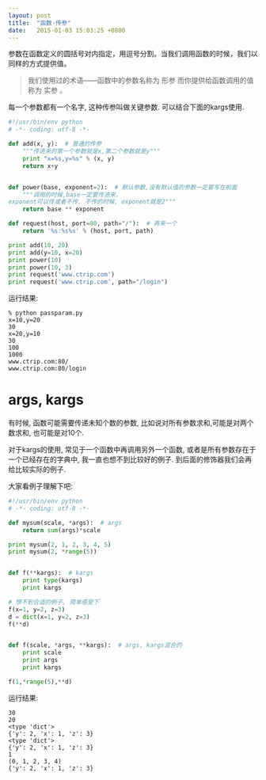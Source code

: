 ```yaml
---
layout: post
title:  "函数-传参"
date:   2015-01-03 15:03:25 +0800
---
```


参数在函数定义的圆括号对内指定，用逗号分割。当我们调用函数的时候，我们以同样的方式提供值。
> 我们使用过的术语——函数中的参数名称为 形参 而你提供给函数调用的值称为 实参 。

每一个参数都有一个名字, 这种传参叫做关键参数. 可以结合下面的kargs使用.


```py
#!/usr/bin/env python
# -*- coding: utf-8 -*-

def add(x, y):  # 普通的传参
    """传进来的第一个参数就是x,第二个参数就是y"""
    print "x=%s,y=%s" % (x, y)
    return x+y


def power(base, exponent=2):  # 默认参数,没有默认值的参数一定要写在前面
    """调用的时候,base一定要传进来.
exponent可以传或者不传. 不传的时候, exponent就是2"""
    return base ** exponent

def request(host, port=80, path="/"):  # 再来一个
    return '%s:%s%s' % (host, port, path)

print add(10, 20)
print add(y=10, x=20)
print power(10)
print power(10, 3)
print request('www.ctrip.com')
print request('www.ctrip.com', path="/login")
```

运行结果:

```
% python passparam.py
x=10,y=20
30
x=20,y=10
30
100
1000
www.ctrip.com:80/
www.ctrip.com:80/login
```

# args, kargs
有时候, 函数可能需要传递未知个数的参数, 比如说对所有参数求和,可能是对两个数求和, 也可能是对10个.

对于kargs的使用, 常见于一个函数中再调用另外一个函数, 或者是所有参数存在于一个已经存在的字典中, 我一直也想不到比较好的例子. 到后面的修饰器我们会再给比较实际的例子.

大家看例子理解下吧:


```py
#!/usr/bin/env python
# -*- coding: utf-8 -*-

def mysum(scale, *args):  # args
    return sum(args)*scale

print mysum(2, 1, 2, 3, 4, 5)
print mysum(2, *range(5))


def f(**kargs):  # kargs
    print type(kargs)
    print kargs

# 想不到合适的例子, 简单感受下
f(x=1, y=2, z=3)
d = dict(x=1, y=2, z=3)
f(**d)


def f(scale, *args, **kargs):  # args, kargs混合的
    print scale
    print args
    print kargs

f(1,*range(5),**d)
```

运行结果:

```
30
20
<type 'dict'>
{'y': 2, 'x': 1, 'z': 3}
<type 'dict'>
{'y': 2, 'x': 1, 'z': 3}
1
(0, 1, 2, 3, 4)
{'y': 2, 'x': 1, 'z': 3}
```
